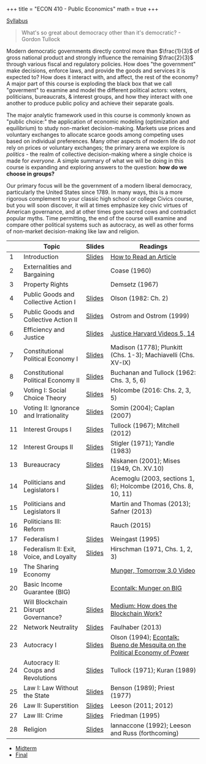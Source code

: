 +++
title = "ECON 410 - Public Economics"
math = true
+++

[Syllabus](https://www.dropbox.com/s/jhwll9ha7vo3tl2/ECON410Spring2017SafnerSyllabus.pdf?dl=0)

> What's so great about democracy other than it's democratic? - Gordon Tullock

Modern democratic governments directly control more than $\frac{1}{3}$ of gross national product and strongly influence the remaining $\frac{2}{3}$ through various fiscal and regulatory policies. How does "the government" make decisions, enforce laws, and provide the goods and services it is expected to? How does it interact with, and affect, the rest of the economy? A major part of this course is exploding the black box that we call "goverment" to examine and model the different political actors: voters, politicians, bureaucrats, & interest groups, and how they interact with one another to produce public policy and achieve their separate goals. 

The major analytic framework used in this course is commonly known as "public choice:" the application of economic modeling (optimization and equilibrium) to study non-market decision-making. Markets use prices and voluntary exchanges to allocate scarce goods among competing uses based on individual preferences. Many other aspects of modern life do *not* rely on prices or voluntary exchanges; the primary arena we explore is *politics* - the realm of collective decision-making where a single choice is made for *everyone*. A simple summary of what we will be doing in this course is expanding and exploring answers to the question: **how do we choose in groups?**

Our primary focus will be the government of a modern liberal democracy, particularly the United States since 1789. In many ways, this is a more rigorous complement to your classic high school or college Civics course, but you will soon discover, it will at times emphasize key civic virtues of American governance, and at other times gore sacred cows and contradict popular myths. Time permitting, the end of the course will examine and compare other political systems such as autocracy, as well as other forms of non-market decision-making like law and religion. 


| | Topic | Slides | Readings |
|---|---|---|---|
| 1 | Introduction | [Slides](https://www.dropbox.com/s/am4wh2k9rdosjtp/1.%20Intro%20to%20Public%20Economics.pdf?dl=0) | [How to Read an Article](https://www.dropbox.com/s/q2hllyohk9u3bxn/readarticle.pdf?dl=0) | 
| 2 | Externalities and Bargaining | | Coase (1960) | 
| 3 | Property Rights | | Demsetz (1967) | 
| 4 | Public Goods and Collective Action I | [Slides](https://www.dropbox.com/s/hqilnjjx34je6bl/Collection%20Action%20and%20Public%20Goods%20I.pdf?dl=0) | Olson (1982: Ch. 2) | 
| 5 | Public Goods and Collective Action II | [Slides](https://www.dropbox.com/s/qhe828rlr8d30wm/Collection%20Action%20and%20Public%20Goods%20II.pdf?dl=0) | Ostrom and Ostrom (1999) |
| 6 | Efficiency and Justice | [Slides](https://www.dropbox.com/s/oxdjxna3vpu83in/Ethics%20and%20Public%20Policy.pdf?dl=0) | [Justice Harvard Videos 5, 14](http://justiceharvard.org/justicecourse/) | 
| 7 | Constitutional Political Economy I | [Slides](https://www.dropbox.com/s/kermzb07zm8643c/Constitutional%20Political%20Economy%20I.pdf?dl=0) | Madison (1778); Plunkitt (Chs. 1-3); Machiavelli (Chs. XV-IX) | 
| 8 | Constitutional Political Economy II | [Slides](https://www.dropbox.com/s/146ohmtppmstcgl/Constitutional%20Political%20Economy%20II.pdf?dl=0) | Buchanan and Tullock (1962: Chs. 3, 5, 6) |
| 9 | Voting I: Social Choice Theory | [Slides](https://www.dropbox.com/s/h4xo8eazfht3y47/Voting%20I.pdf?dl=0) | Holcombe (2016: Chs. 2, 3, 5) | 
| 10 | Voting II: Ignorance and Irrationality | [Slides](https://www.dropbox.com/s/yo1e9pp3vrmyf5b/Voting%20II.pdf?dl=0) | Somin (2004); Caplan (2007) | 
| 11 | Interest Groups I | [Slides](https://www.dropbox.com/s/ke31bcoo8x95ei8/Interest%20Groups%20I.pdf?dl=0) | Tullock (1967); Mitchell (2012) | 
| 12 | Interest Groups II | [Slides](https://www.dropbox.com/s/loa2aql9llbq99s/Interest%20Groups%20II.pdf?dl=0) | Stigler (1971); Yandle (1983) | 
| 13 | Bureaucracy | [Slides](https://www.dropbox.com/s/f0o24cs1mlwp7k7/Bureaucracy.pdf?dl=0) | Niskanen (2001); Mises (1949, Ch. XV.10) | 
| 14 | Politicians and Legislators I | [Slides](https://www.dropbox.com/s/fi279u7spy07ry5/Politicians%20I.pdf?dl=0) | Acemoglu (2003, sections 1, 6); Holcombe (2016, Chs. 8, 10, 11) | 
| 15 | Politicians and Legislators II | | Martin and Thomas (2013); Safner (2013) | 
| 16 | Politicians III: Reform | | Rauch (2015) | 
| 17 | Federalism I | [Slides](https://www.dropbox.com/s/ppbzk9ggoeaoa0c/Federalism%20I.pdf?dl=0) | Weingast (1995) | 
| 18 | Federalism II: Exit, Voice, and Loyalty | [Slides](https://www.dropbox.com/s/z4putj2o2hpiesn/Federalism%20II.pdf?dl=0) | Hirschman (1971, Chs. 1, 2, 3) | 
| 19 | The Sharing Economy | | [Munger, Tomorrow 3.0 Video](https://vimeo.com/148110554) | 
| 20 | Basic Income Guarantee (BIG) | | [Econtalk: Munger on BIG](http://www.econtalk.org/archives/2017/01/michael_munger_3.html) | 
| 21 | Will Blockchain Disrupt Governance? | [Slides](https://www.dropbox.com/s/8loa2rj46eeedht/Blockchain.pdf?dl=0) | [Medium: How does the Blockchain Work?](https://medium.com/blockchain-review/how-does-the-blockchain-work-for-dummies-explained-simply-9f94d386e093) | 
| 22 | Network Neutrality | [Slides](https://www.dropbox.com/s/gfz9ibniyhfaxyb/Net%20Neutrality.pdf?dl=0) | Faulhaber (2013) | 
| 23 | Autocracy I | [Slides](https://www.dropbox.com/s/xfdcw3pvc5iop4i/Autocracy2.pdf?dl=0) | Olson (1994); [Econtalk: Bueno de Mesquita on the Political Economy of Power](http://www.econtalk.org/archives/2006/08/the_political_e.html) |
| 24 | Autocracy II: Coups and Revolutions | [Slides](https://www.dropbox.com/s/8fq126w59j3u9yt/Coups%20and%20Revolutions.pdf?dl=0) | Tullock (1971); Kuran (1989) | 
| 25 | Law I: Law Without the State | [Slides](https://www.dropbox.com/s/ut2z1vy1540uyqv/Law%20I.pdf?dl=0) | Benson (1989); Priest (1977) | 
| 26 | Law II: Superstition | [Slides](https://www.dropbox.com/s/ein4idwz0o8wl61/Law%20II.pdf?dl=0) | Leeson (2011; 2012) | 
| 27 | Law III: Crime | [Slides](https://www.dropbox.com/s/w3nbmlu2aopirvl/Law%20III.pdf?dl=0) | Friedman (1995) | 
| 28 | Religion | [Slides](https://www.dropbox.com/s/c0a2e7a869lb063/Religion.pdf?dl=0) | Iannaccone (1992); Leeson and Russ (forthcoming) | 

* [Midterm](https://www.dropbox.com/s/u0rttog8u5gr7d4/Public%20Economics%20Midterm.pdf?dl=0)
* [Final](https://www.dropbox.com/s/imgi4phpesbw0wy/Public%20Economics%20Final.pdf?dl=0) 
